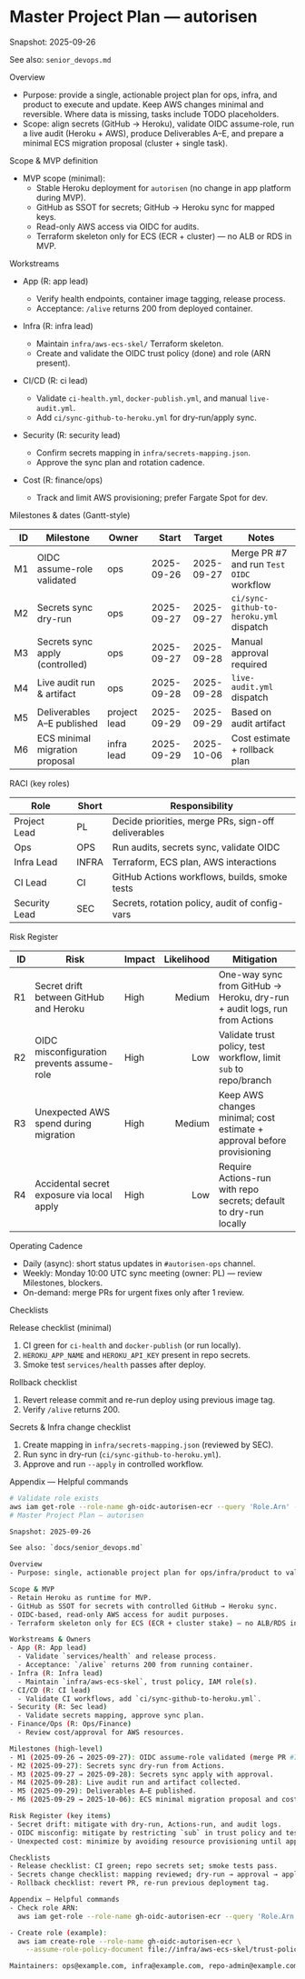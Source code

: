 # Master Project Plan — autorisen

Snapshot: 2025-09-26

See also: `senior_devops.md`

Overview
- Purpose: provide a single, actionable project plan for ops, infra, and product to execute and update. Keep AWS changes minimal and reversible. Where data is missing, tasks include TODO placeholders.
- Scope: align secrets (GitHub → Heroku), validate OIDC assume-role, run a live audit (Heroku + AWS), produce Deliverables A–E, and prepare a minimal ECS migration proposal (cluster + single task).

Scope & MVP definition
- MVP scope (minimal):
  - Stable Heroku deployment for `autorisen` (no change in app platform during MVP).
  - GitHub as SSOT for secrets; GitHub → Heroku sync for mapped keys.
  - Read-only AWS access via OIDC for audits.
  - Terraform skeleton only for ECS (ECR + cluster) — no ALB or RDS in MVP.

Workstreams

- App (R: app lead)
  - Verify health endpoints, container image tagging, release process.
  - Acceptance: `/alive` returns 200 from deployed container.

- Infra (R: infra lead)
  - Maintain `infra/aws-ecs-skel/` Terraform skeleton.
  - Create and validate the OIDC trust policy (done) and role (ARN present).

- CI/CD (R: ci lead)
  - Validate `ci-health.yml`, `docker-publish.yml`, and manual `live-audit.yml`.
  - Add `ci/sync-github-to-heroku.yml` for dry-run/apply sync.

- Security (R: security lead)
  - Confirm secrets mapping in `infra/secrets-mapping.json`.
  - Approve the sync plan and rotation cadence.

- Cost (R: finance/ops)
  - Track and limit AWS provisioning; prefer Fargate Spot for dev.

Milestones & dates (Gantt-style)

| ID | Milestone | Owner | Start | Target | Notes |
|---:|---|---|---:|---:|---|
| M1 | OIDC assume-role validated | ops | 2025-09-26 | 2025-09-27 | Merge PR #7 and run `Test OIDC` workflow |
| M2 | Secrets sync dry-run | ops | 2025-09-27 | 2025-09-27 | `ci/sync-github-to-heroku.yml` dispatch |
| M3 | Secrets sync apply (controlled) | ops | 2025-09-27 | 2025-09-28 | Manual approval required |
| M4 | Live audit run & artifact | ops | 2025-09-28 | 2025-09-28 | `live-audit.yml` dispatch |
| M5 | Deliverables A–E published | project lead | 2025-09-29 | 2025-09-29 | Based on audit artifact |
| M6 | ECS minimal migration proposal | infra lead | 2025-09-29 | 2025-10-06 | Cost estimate + rollback plan |

RACI (key roles)

| Role | Short | Responsibility |
|---|---|---|
| Project Lead | PL | Decide priorities, merge PRs, sign-off deliverables |
| Ops | OPS | Run audits, secrets sync, validate OIDC |
| Infra Lead | INFRA | Terraform, ECS plan, AWS interactions |
| CI Lead | CI | GitHub Actions workflows, builds, smoke tests |
| Security Lead | SEC | Secrets, rotation policy, audit of config-vars |

Risk Register

| ID | Risk | Impact | Likelihood | Mitigation |
|---:|---|---|---:|---|
| R1 | Secret drift between GitHub and Heroku | High | Medium | One-way sync from GitHub -> Heroku, dry-run + audit logs, run from Actions |
| R2 | OIDC misconfiguration prevents assume-role | High | Low | Validate trust policy, test workflow, limit `sub` to repo/branch |
| R3 | Unexpected AWS spend during migration | High | Medium | Keep AWS changes minimal; cost estimate + approval before provisioning |
| R4 | Accidental secret exposure via local apply | High | Low | Require Actions-run with repo secrets; default to dry-run locally |

Operating Cadence

- Daily (async): short status updates in `#autorisen-ops` channel.
- Weekly: Monday 10:00 UTC sync meeting (owner: PL) — review Milestones, blockers.
- On-demand: merge PRs for urgent fixes only after 1 review.

Checklists

Release checklist (minimal)
1. CI green for `ci-health` and `docker-publish` (or run locally).
2. `HEROKU_APP_NAME` and `HEROKU_API_KEY` present in repo secrets.
3. Smoke test `services/health` passes after deploy.

Rollback checklist
1. Revert release commit and re-run deploy using previous image tag.
2. Verify `/alive` returns 200.

Secrets & Infra change checklist
1. Create mapping in `infra/secrets-mapping.json` (reviewed by SEC).
2. Run sync in dry-run (`ci/sync-github-to-heroku.yml`).
3. Approve and run `--apply` in controlled workflow.

Appendix — Helpful commands

```bash
# Validate role exists
aws iam get-role --role-name gh-oidc-autorisen-ecr --query 'Role.Arn' --output text
# Master Project Plan — autorisen

Snapshot: 2025-09-26

See also: `docs/senior_devops.md`

Overview
- Purpose: single, actionable project plan for ops/infra/product to validate platform, secure secrets, and prepare a minimal ECS migration. Keep operations minimal and reversible.

Scope & MVP
- Retain Heroku as runtime for MVP.
- GitHub as SSOT for secrets with controlled GitHub → Heroku sync.
- OIDC-based, read-only AWS access for audit purposes.
- Terraform skeleton only for ECS (ECR + cluster stake) — no ALB/RDS in MVP.

Workstreams & Owners
- App (R: App lead)
  - Validate `services/health` and release process.
  - Acceptance: `/alive` returns 200 from running container.
- Infra (R: Infra lead)
  - Maintain `infra/aws-ecs-skel`, trust policy, IAM role(s).
- CI/CD (R: CI lead)
  - Validate CI workflows, add `ci/sync-github-to-heroku.yml`.
- Security (R: Sec lead)
  - Validate secrets mapping, approve sync plan.
- Finance/Ops (R: Ops/Finance)
  - Review cost/approval for AWS resources.

Milestones (high-level)
- M1 (2025-09-26 → 2025-09-27): OIDC assume-role validated (merge PR #7, dispatch test).
- M2 (2025-09-27): Secrets sync dry-run from Actions.
- M3 (2025-09-27 → 2025-09-28): Secrets sync apply with approval.
- M4 (2025-09-28): Live audit run and artifact collected.
- M5 (2025-09-29): Deliverables A–E published.
- M6 (2025-09-29 → 2025-10-06): ECS minimal migration proposal and cost estimate.

Risk Register (key items)
- Secret drift: mitigate with dry-run, Actions-run, and audit logs.
- OIDC misconfig: mitigate by restricting `sub` in trust policy and testing on `main`.
- Unexpected cost: minimize by avoiding resource provisioning until approved.

Checklists
- Release checklist: CI green; repo secrets set; smoke tests pass.
- Secrets change checklist: mapping reviewed; dry-run → approval → apply.
- Rollback checklist: revert PR, re-run previous deployment tag.

Appendix — Helpful commands
- Check role ARN:
  aws iam get-role --role-name gh-oidc-autorisen-ecr --query 'Role.Arn' --output text

- Create role (example):
  aws iam create-role --role-name gh-oidc-autorisen-ecr \
    --assume-role-policy-document file://infra/aws-ecs-skel/trust-policy.json

Maintainers: ops@example.com, infra@example.com, repo-admin@example.com
